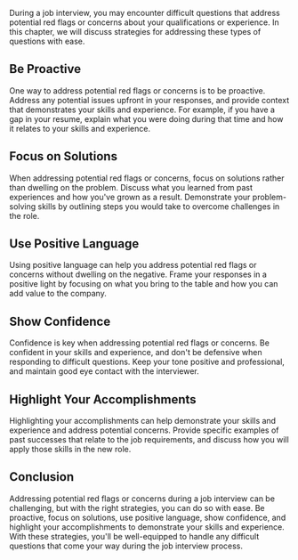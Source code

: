
During a job interview, you may encounter difficult questions that address potential red flags or concerns about your qualifications or experience. In this chapter, we will discuss strategies for addressing these types of questions with ease.

Be Proactive
------------

One way to address potential red flags or concerns is to be proactive. Address any potential issues upfront in your responses, and provide context that demonstrates your skills and experience. For example, if you have a gap in your resume, explain what you were doing during that time and how it relates to your skills and experience.

Focus on Solutions
------------------

When addressing potential red flags or concerns, focus on solutions rather than dwelling on the problem. Discuss what you learned from past experiences and how you've grown as a result. Demonstrate your problem-solving skills by outlining steps you would take to overcome challenges in the role.

Use Positive Language
---------------------

Using positive language can help you address potential red flags or concerns without dwelling on the negative. Frame your responses in a positive light by focusing on what you bring to the table and how you can add value to the company.

Show Confidence
---------------

Confidence is key when addressing potential red flags or concerns. Be confident in your skills and experience, and don't be defensive when responding to difficult questions. Keep your tone positive and professional, and maintain good eye contact with the interviewer.

Highlight Your Accomplishments
------------------------------

Highlighting your accomplishments can help demonstrate your skills and experience and address potential concerns. Provide specific examples of past successes that relate to the job requirements, and discuss how you will apply those skills in the new role.

Conclusion
----------

Addressing potential red flags or concerns during a job interview can be challenging, but with the right strategies, you can do so with ease. Be proactive, focus on solutions, use positive language, show confidence, and highlight your accomplishments to demonstrate your skills and experience. With these strategies, you'll be well-equipped to handle any difficult questions that come your way during the job interview process.
